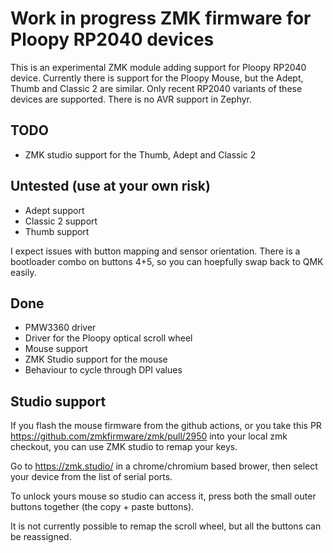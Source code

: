# Work in progress ZMK firmware for Ploopy RP2040 devices

This is an experimental ZMK module adding support for Ploopy RP2040 device. Currently there is support for the Ploopy Mouse, but the Adept, Thumb and Classic 2 are similar. Only recent RP2040 variants of these devices are supported. There is no AVR support in Zephyr.

## TODO

- ZMK studio support for the Thumb, Adept and Classic 2

## Untested (use at your own risk)

- Adept support
- Classic 2 support
- Thumb support

I expect issues with button mapping and sensor orientation. There is a bootloader combo on buttons 4+5, so you can hoepfully swap back to QMK easily.

## Done

- PMW3360 driver
- Driver for the Ploopy optical scroll wheel
- Mouse support
- ZMK Studio support for the mouse
- Behaviour to cycle through DPI values

## Studio support

If you flash the mouse firmware from the github actions, or you take this PR https://github.com/zmkfirmware/zmk/pull/2950 into your local zmk checkout, you can use ZMK studio to remap your keys.

Go to https://zmk.studio/ in a chrome/chromium based brower, then select your device from the list of serial ports.

To unlock yours mouse so studio can access it, press both the small outer buttons together (the copy + paste buttons).

It is not currently possible to remap the scroll wheel, but all the buttons can be reassigned.